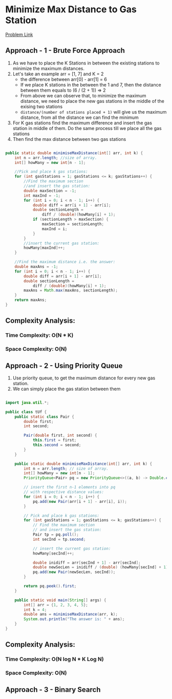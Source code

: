 # Minimize Max Distance to Gas Station

[Problem Link](https://www.geeksforgeeks.org/problems/minimize-max-distance-to-gas-station/1)

## Approach - 1 - Brute Force Approach

1. As we have to place the K Stations in between the existing stations to minimize the maximum distances.
2. Let's take an example arr = [1, 7] and K = 2
   - the difference between arr[0] - arr[1] = 6
   - If we place K stations in the between the 1 and 7, then the distance between them equals to (6 / (2 + 1)) => 2
   - From above we can observe that, to minimize the maximum distance, we need to place the new gas stations in the middle of the exising two stations
   - `distance/(number of stations placed + 1)` will give us the maximum distance, from all the distance we can find the minimum
3. For K gas stations find the maximum difference and insert the gas station in middle of them. Do the same process till we place all the gas stations
4. Then find the max distance between two gas stations

```Java

public static double minimiseMaxDistance(int[] arr, int k) {
    int n = arr.length; //size of array.
    int[] howMany = new int[n - 1];

    //Pick and place k gas stations:
    for (int gasStations = 1; gasStations <= k; gasStations++) {
        //Find the maximum section
        //and insert the gas station:
        double maxSection = -1;
        int maxInd = -1;
        for (int i = 0; i < n - 1; i++) {
            double diff = arr[i + 1] - arr[i];
            double sectionLength =
                diff / (double)(howMany[i] + 1);
            if (sectionLength > maxSection) {
                maxSection = sectionLength;
                maxInd = i;
            }
        }
        //insert the current gas station:
        howMany[maxInd]++;
    }

    //Find the maximum distance i.e. the answer:
    double maxAns = -1;
    for (int i = 0; i < n - 1; i++) {
        double diff = arr[i + 1] - arr[i];
        double sectionLength =
            diff / (double)(howMany[i] + 1);
        maxAns = Math.max(maxAns, sectionLength);
    }
    return maxAns;
}
```

## Complexity Analysis:

### Time Complexity: O(N \* K)

### Space Complexity: O(N)

## Approach - 2 - Using Priority Queue

1. Use priority queue, to get the maximum distance for every new gas station.
2. We can simply place the gas station between them

```Java

import java.util.*;

public class tUf {
    public static class Pair {
        double first;
        int second;

        Pair(double first, int second) {
            this.first = first;
            this.second = second;
        }
    }

    public static double minimiseMaxDistance(int[] arr, int k) {
        int n = arr.length; // size of array.
        int[] howMany = new int[n - 1];
        PriorityQueue<Pair> pq = new PriorityQueue<>((a, b) -> Double.compare(b.first, a.first));

        // insert the first n-1 elements into pq
        // with respective distance values:
        for (int i = 0; i < n - 1; i++) {
            pq.add(new Pair(arr[i + 1] - arr[i], i));
        }

        // Pick and place k gas stations:
        for (int gasStations = 1; gasStations <= k; gasStations++) {
            // Find the maximum section
            // and insert the gas station:
            Pair tp = pq.poll();
            int secInd = tp.second;

            // insert the current gas station:
            howMany[secInd]++;

            double inidiff = arr[secInd + 1] - arr[secInd];
            double newSecLen = inidiff / (double) (howMany[secInd] + 1);
            pq.add(new Pair(newSecLen, secInd));
        }

        return pq.peek().first;
    }

    public static void main(String[] args) {
        int[] arr = {1, 2, 3, 4, 5};
        int k = 4;
        double ans = minimiseMaxDistance(arr, k);
        System.out.println("The answer is: " + ans);
    }
}

```

## Complexity Analysis:

### Time Complexity: O(N log N \* K Log N)

### Space Complexity: O(N)

## Approach - 3 - Binary Search
